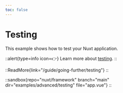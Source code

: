 ```yaml
---
toc: false
---
```


# Testing

This example shows how to test your Nuxt application.

::alert{type=info icon=👉}
Learn more about [testing](/docs/guide/going-further/testing).
::

::ReadMore{link="/guide/going-further/testing"}
::

::sandbox{repo="nuxt/framework" branch="main" dir="examples/advanced/testing" file="app.vue"}
::
